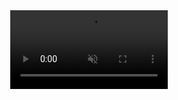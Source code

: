 <style>
video {
  pointer-events: none;
}
</style>
<center>
<video width="50%" controls autoplay muted>
  <source src="https://user-images.githubusercontent.com/78603128/170877724-332269f6-0f7d-4ea0-a723-8ba7e1c3a7ac.mp4" type="video/mp4" />
</video>
</center>


